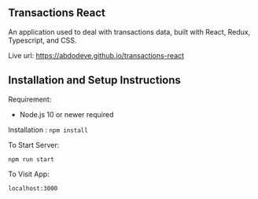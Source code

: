 
## Transactions React

An application used to deal with transactions data, built with React, Redux, Typescript, and CSS.

Live url: https://abdodeve.github.io/transactions-react

## Installation and Setup Instructions
Requirement:
* Node.js 10 or newer required

Installation :
`npm install`  

To Start Server:

`npm run start`  

To Visit App:

`localhost:3000`